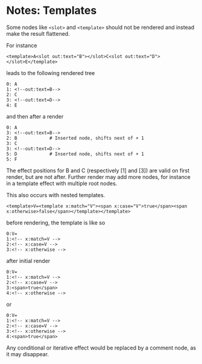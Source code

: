 # Notes: Templates


Some nodes like `<slot>` and `<template>` should not be rendered and instead
make the result flattened.

For instance

```
<template>A<slot out:text="B"></slot>C<slot out:text="D"></slot>E</template>
```

leads to the following rendered tree

```
0: A
1: <!--out:text=B-->
2: C
3: <!--out:text=D-->
4: E
```

and then after a render

```
0: A
3: <!--out:text=B-->
2: B            # Inserted node, shifts next of + 1
3: C
3: <!--out:text=D-->
5: D            # Inserted node, shifts next of + 1
5: F
```

The effect positions for B and C (respectively [1] and [3]) are valid on first
render, but are not after. Further render may add more nodes, for instance in a
template effect with multiple root nodes.

This also occurs with nested templates.

```
<template>V=<template x:match="V"><span x:case="V">true</span><span x:otherwise>false</span></template></template>
```

before rendering, the template is like so

```
0:V=
1:<!-- x:match=V -->
2:<!-- x:case=V -->
3:<!-- x:otherwise -->
```

after initial render

```
0:V=
1:<!-- x:match=V -->
2:<!-- x:case=V -->
3:<span>true</span>
4:<!-- x:otherwise -->
```

or

```
0:V=
1:<!-- x:match=V -->
2:<!-- x:case=V -->
3:<!-- x:otherwise -->
4:<span>true</span>
```

Any conditional or iterative effect would be replaced by a comment node, as
it may disappear.


